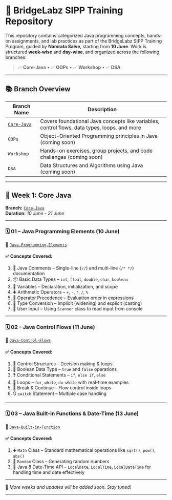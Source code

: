 # 🚀 BridgeLabz SIPP Training Repository

This repository contains categorized Java programming concepts, hands-on assignments, and lab practices as part of the BridgeLabz SIPP Training Program, guided by **Namrata Salve**, starting from **10 June**. Work is structured **week-wise** and **day-wise**, and organized across the following branches:

> ✅ **Core-Java** • ✅ **OOPs** • ✅ **Workshop** • ✅ **DSA**

---

## 📚 Branch Overview

| Branch Name | Description |
|-------------|-------------|
| [`Core-Java`](https://github.com/Prashantbansall/BridgeLabz-SIPP-Training/tree/Core-Java) | Covers foundational Java concepts like variables, control flows, data types, loops, and more |
| `OOPs` | Object-Oriented Programming principles in Java (coming soon) |
| `Workshop` | Hands-on exercises, group projects, and code challenges (coming soon) |
| `DSA` | Data Structures and Algorithms using Java (coming soon) |

---

## 📆 Week 1: Core Java  
**Branch:** [`Core-Java`](https://github.com/Prashantbansall/BridgeLabz-SIPP-Training/tree/Core-Java)  
**Duration:** *10 June - 21 June*

---

### 🗓️ 01 – Java Programming Elements (10 June)  
📁 [`Java-Programming-Elements`](https://github.com/Prashantbansall/BridgeLabz-SIPP-Training/tree/Core-Java/Java-Programming-Elements)

#### ✅ Concepts Covered:
1. 📝 Java Comments – Single-line (`//`) and multi-line (`/* */`) documentation  
2. 📦 Basic Data Types – `int`, `float`, `double`, `char`, `boolean`  
3. 🧠 Variables – Declaration, initialization, and scope  
4. ➕ Arithmetic Operators – `+`, `-`, `*`, `/`, `%`  
5. 🎯 Operator Precedence – Evaluation order in expressions  
6. 🔁 Type Conversion – Implicit (widening) and explicit (casting)  
7. 🎤 User Input – Using `Scanner` class to read input from console  

---

### 🗓️ 02 – Java Control Flows (11 June)  
📁 [`Java-Control-Flows`](https://github.com/Prashantbansall/BridgeLabz-SIPP-Training/tree/Core-Java/Java-Control-Flows)

#### ✅ Concepts Covered:
1. 🔁 Control Structures – Decision making & loops  
2. 🔘 Boolean Data Type – `true` and `false` operations  
3. ❓ Conditional Statements – `if`, `else if`, `else`  
4. 🔄 Loops – `for`, `while`, `do-while` with real-time examples  
5. 🛑 Break & Continue – Flow control inside loops  
6. 🔃 `switch` Statement – Multiple case handling

---

### 🗓️ 03 – Java Built-in Functions & Date-Time (13 June)  
📁 [`Java-Built-in-Function`](https://github.com/Prashantbansall/BridgeLabz-SIPP-Training/tree/Core-Java/Java-Built-in-Function)

#### ✅ Concepts Covered:
1. ➕ `Math` Class – Standard mathematical operations like `sqrt()`, `pow()`, `abs()`  
2. 🎲 `Random` Class – Generating random numbers  
3. 📅 Java 8 Date-Time API – `LocalDate`, `LocalTime`, `LocalDateTime` for handling time and date effectively

---

🔗 *More weeks and updates will be added soon. Stay tuned!*

---
